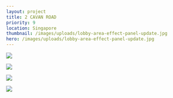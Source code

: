 ```yaml
---
layout: project
title: 2 CAVAN ROAD
priority: 9
location: Singapore
thumbnail: /images/uploads/lobby-area-effect-panel-update.jpg
hero: /images/uploads/lobby-area-effect-panel-update.jpg
---
```

![](/images/uploads/entry-sketch.png)

<Spacer />
<Spacer />

![](/images/uploads/entry_rendering.png)

![](/images/uploads/lobby-sketch.png)

<Spacer />
<Spacer />

![](/images/uploads/lobby-rendering.png)